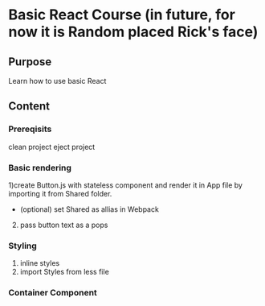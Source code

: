 # Basic React Course (in future, for now it is Random placed Rick's face)

## Purpose
Learn how to use basic React

## Content

### Prereqisits
clean project
eject project

### Basic rendering
1)create Button.js with stateless component and render it in App file
by importing it from Shared folder.

- (optional) set Shared as allias in Webpack

2) pass button text as a pops

### Styling

1) inline styles
2) import Styles from less file

### Container Component






